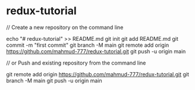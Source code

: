 # redux-tutorial

// Create a new repository on the command line

echo "# redux-tutorial" >> README.md
git init
git add README.md
git commit -m "first commit"
git branch -M main
git remote add origin https://github.com/mahmud-777/redux-tutorial.git
git push -u origin main

// or Push and existing repository from the command line

git remote add origin https://github.com/mahmud-777/redux-tutorial.git
git branch -M main
git push -u origin main
